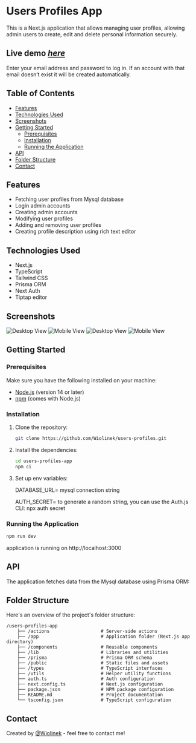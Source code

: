 # Users Profiles App

This is a Next.js application that allows managing user profiles, allowing admin users to create, edit and delete personal information securely.

## Live demo [_here_](https://users-profiles-six.vercel.app/)

Enter your email address and password to log in. If an account with that email doesn’t exist it will be created automatically.

## Table of Contents

- [Features](#features)
- [Technologies Used](#technologies-used)
- [Screenshots](#screenshots)
- [Getting Started](#getting-started)
  - [Prerequisites](#prerequisites)
  - [Installation](#installation)
  - [Running the Application](#running-the-application)
- [API](#api)
- [Folder Structure](#folder-structure)
- [Contact](#contact)

## Features

- Fetching user profiles from Mysql database
- Login admin accounts
- Creating admin accounts
- Modifying user profiles
- Adding and removing user profiles
- Creating profile description using rich text editor

## Technologies Used

- Next.js
- TypeScript
- Tailwind CSS
- Prisma ORM
- Next Auth
- Tiptap editor

## Screenshots

![Desktop View](public/images/desktop-1.png)
![Mobile View](public/images/mobile-1.png)
![Desktop View](public/images/desktop-2.png)
![Mobile View](public/images/mobile-2.png)

## Getting Started

### Prerequisites

Make sure you have the following installed on your machine:

- [Node.js](https://nodejs.org/) (version 14 or later)
- [npm](https://www.npmjs.com/get-npm) (comes with Node.js)

### Installation

1.  Clone the repository:

    ```bash
    git clone https://github.com/Wiolinek/users-profiles.git
    ```

2.  Install the dependencies:

    ```bash
    cd users-profiles-app
    npm ci
    ```

3.  Set up env variables:

    DATABASE_URL= mysql connection string

    AUTH_SECRET= to generate a random string, you can use the Auth.js CLI: npx auth secret

### Running the Application

```bash
npm run dev
```

application is running on http://localhost:3000

## API

The application fetches data from the Mysql database using Prisma ORM:

## Folder Structure

Here's an overview of the project's folder structure:

    /users-profiles-app
        ├── /actions                   # Server-side actions
        ├── /app                       # Application folder (Next.js app directory)
        ├── /components                # Reusable components
        ├── /lib                       # Libraries and utilities
        ├── /prisma                    # Prisma ORM schema
        ├── /public                    # Static files and assets
        ├── /types                     # TypeScript interfaces
        ├── /utils                     # Helper utility functions
        ├── auth.ts                    # Auth configuration
        ├── next.config.ts             # Next.js configuration
        ├── package.json               # NPM package configuration
        ├── README.md                  # Project documentation
        └── tsconfig.json              # TypeScript configuration

## Contact

Created by [@Wiolinek](https://github.com/Wiolinek) - feel free to contact me!
